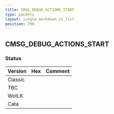 ```yaml
---
title: CMSG_DEBUG_ACTIONS_START
type: packets
layout: single_markdown_in_list
position: 790
---
```


## CMSG_DEBUG_ACTIONS_START

### Status

Version | Hex | Comment
---------- | ---------- | ---------- 
Classic |  |  
TBC |  |  
WotLK |  |  
Cata |  |  
